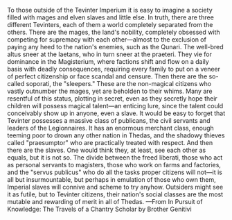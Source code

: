 To those outside of the Tevinter Imperium it is easy to imagine a society filled with mages and elven slaves and little else. In truth, there are three different Tevinters, each of them a world completely separated from the others. There are the mages, the land's nobility, completely obsessed with competing for supremacy with each other—almost to the exclusion of paying any heed to the nation's enemies, such as the Qunari. The well-bred altus sneer at the laetans, who in turn sneer at the praeteri. They vie for dominance in the Magisterium, where factions shift and flow on a daily basis with deadly consequences, requiring every family to put on a veneer of perfect citizenship or face scandal and censure.
Then there are the so-called soporati, the "sleepers." These are the non-magical citizens who vastly outnumber the mages, yet are beholden to their whims. Many are resentful of this status, plotting in secret, even as they secretly hope their children will possess magical talent—an enticing lure, since the talent could conceivably show up in anyone, even a slave. It would be easy to forget that Tevinter possesses a massive class of publicans, the civil servants and leaders of the Legionnaires. It has an enormous merchant class, enough teeming poor to drown any other nation in Thedas, and the shadowy thieves called "praesumptor" who are practically treated with respect.
And then there are the slaves. One would think they, at least, see each other as equals, but it is not so. The divide between the freed liberati, those who act as personal servants to magisters, those who work on farms and factories, and the "servus publicus" who do all the tasks proper citizens will not—it is all but insurmountable, but perhaps in emulation of those who own them, Imperial slaves will connive and scheme to try anyhow. Outsiders might see it as futile, but to Tevinter citizens, their nation's social classes are the most mutable and rewarding of merit in all of Thedas.
—From In Pursuit of Knowledge: The Travels of a Chantry Scholar by Brother Genitivi